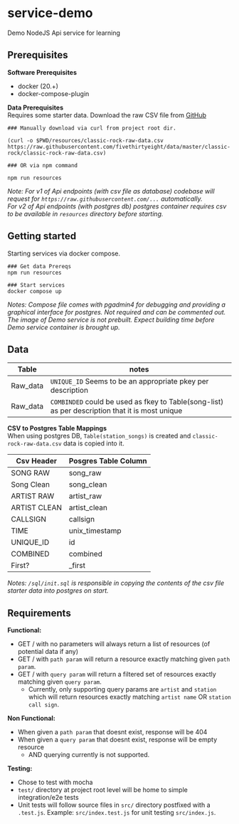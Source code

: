 # service-demo
Demo NodeJS Api service for learning

## Prerequisites

**Software Prerequisites**  
- docker (20.+)
- docker-compose-plugin

**Data Prerequisites**  
Requires some starter data. Download the raw CSV file from [GitHub](https://github.com/fivethirtyeight/data/tree/master/classic-rock) 
```
### Manually download via curl from project root dir.

(curl -o $PWD/resources/classic-rock-raw-data.csv https://raw.githubusercontent.com/fivethirtyeight/data/master/classic-rock/classic-rock-raw-data.csv)

### OR via npm command

npm run resources
```
*Note: For v1 of Api endpoints (with csv file as database) codebase will request for `https://raw.githubusercontent.com/...` automatically.  
For v2 of Api endpoints (with postgres db) postgres container requires csv to be available in `resources` directory before starting.*

## Getting started

Starting services via docker compose.
```
### Get data Prereqs
npm run resources

### Start services
docker compose up
```
*Notes: Compose file comes with pgadmin4 for debugging and providing a graphical interface for postgres. Not required and can be commented out.  
The image of Demo service is not prebuilt. Expect building time before Demo service container is brought up.*

## Data

| Table | notes |
| ---   | ---   |
| Raw_data | `UNIQUE_ID` Seems to be an appropriate pkey per description|
| Raw_data | `COMBINDED` could be used as fkey to Table(song-list) as per description that it is most unique|

**CSV to Postgres Table Mappings**  
When using postgres DB, `Table(station_songs)` is created and `classic-rock-raw-data.csv` data is copied into it.

| Csv Header | Posgres Table Column |
| ---          | ---            |
| SONG RAW     | song_raw       |
| Song Clean   | song_clean     |
| ARTIST RAW   | artist_raw     |
| ARTIST CLEAN | artist_clean   |
| CALLSIGN     | callsign       |
| TIME         | unix_timestamp |
| UNIQUE_ID    | id             |
| COMBINED     | combined       |
| First?       | _first         |

*Notes: `/sql/init.sql` is responsible in copying the contents of the csv file starter data into postgres on start.*


## Requirements

**Functional:**
- GET / with no parameters will always return a list of resources (of potential data if any)
- GET / with `path param` will return a resource exactly matching given `path param`.
- GET / with `query param` will return a filtered set of resources exactly matching given `query param`.
    - Currently, only supporting query params are `artist` and `station` which will return resources exactly matching `artist name` OR `station call sign`.

**Non Functional:**
- When given a `path param` that doesnt exist, response will be 404
- When given a `query param` that doesnt exist, response will be empty resource
    - AND querying currently is not supported.

**Testing:**
- Chose to test with mocha
- `test/` directory at project root level will be home to simple 
integration/e2e tests
- Unit tests will follow source files in `src/` directory postfixed with a `.test.js`. Example: `src/index.test.js` for unit testing `src/index.js`.

